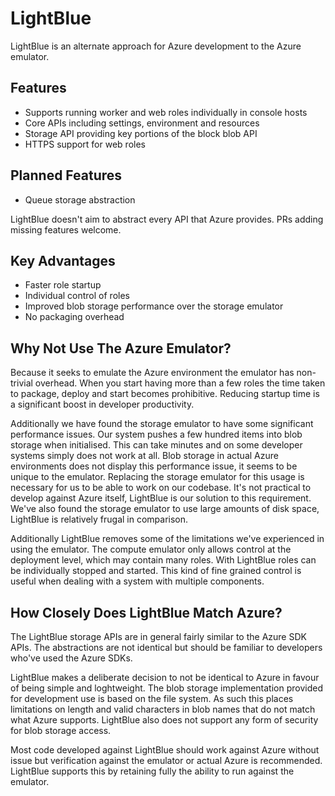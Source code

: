LightBlue
=========
LightBlue is an alternate approach for Azure development to the Azure emulator. 

Features
--------
* Supports running worker and web roles individually in console hosts
* Core APIs including settings, environment and resources
* Storage API providing key portions of the block blob API
* HTTPS support for web roles

Planned Features
----------------
* Queue storage abstraction

LightBlue doesn't aim to abstract every API that Azure provides. PRs adding missing features welcome.

Key Advantages
--------------
* Faster role startup
* Individual control of roles
* Improved blob storage performance over the storage emulator
* No packaging overhead

Why Not Use The Azure Emulator?
-------------------------------
Because it seeks to emulate the Azure environment the emulator has non-trivial overhead. When you start having more than a few roles the time taken to package, deploy and start becomes prohibitive. Reducing startup time is a significant boost in developer productivity.

Additionally we have found the storage emulator to have some significant performance issues. Our system pushes a few hundred items into blob storage when initialised. This can take minutes and on some developer systems simply does not work at all. Blob storage in actual Azure environments does not display this performance issue, it seems to be unique to the emulator. Replacing the storage emulator for this usage is necessary for us to be able to work on our codebase. It's not practical to develop against Azure itself, LightBlue is our solution to this requirement. We've also found the storage emulator to use large amounts of disk space, LightBlue is relatively frugal in comparison.

Additionally LightBlue removes some of the limitations we've experienced in using the emulator. The compute emulator only allows control at the deployment level, which may contain many roles. With LightBlue roles can be individually stopped and started. This kind of fine grained control is useful when dealing with a system with multiple components.

How Closely Does LightBlue Match Azure?
---------------------------------------
The LightBlue storage APIs are in general fairly similar to the Azure SDK APIs. The abstractions are not identical but should be familiar to developers who've used the Azure SDKs.

LightBlue makes a deliberate decision to not be identical to Azure in favour of being simple and loghtweight. The blob storage implementation provided for development use is based on the file system. As such this places limitations on length and valid characters in blob names that do not match what Azure supports. LightBlue also does not support any form of security for blob storage access.

Most code developed against LightBlue should work against Azure without issue but verification against the emulator or actual Azure is recommended. LightBlue supports this by retaining fully the ability to run against the emulator.
